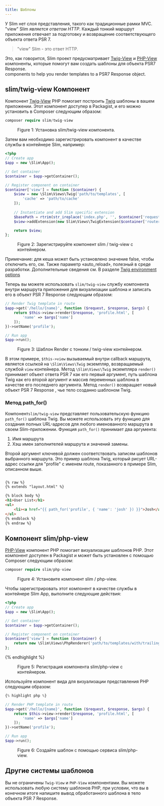 ```yaml
---
title: Шаблоны
---
```


У Slim нет слоя представления, такого как традиционные рамки MVC. "view" Slim _является ответом HTTP_. 
Каждый тонкий маршрут приложения отвечает за подготовку и возвращение соответствующего объекта ответа PSR 7.

> "view" Slim - это ответ HTTP.

Это, как говорится, Slim проект предусматривает [Twig-View](#the-slimtwig-view-component) и
[PHP-View](#the-slimphp-view-component) компоненты, которые помогут вам создать шаблоны для объекта PSR7 Response.  
components to help you render templates to a PSR7
Response object.

## slim/twig-view Компонент

Компонент [Twig-View][twigview] PHP помогает построить [Twig][twig]
шаблоны в вашем приложении. Этот компонент доступер в Packagist, и
его можно установить в Composer следующим образом:

[twigview]: https://github.com/slimphp/Twig-View
[twig]: http://twig.sensiolabs.org/

```php
composer require slim/twig-view
```
<figure>
<figcaption>Figure 1: Установка slim/twig-view компонента.</figcaption>
</figure>

Затем вам необходимо зарегистрировать компонент в качестве службы в контейнере Slim, например:

```php
<?php
// Create app
$app = new \Slim\App();

// Get container
$container = $app->getContainer();

// Register component on container
$container['view'] = function ($container) {
    $view = new \Slim\Views\Twig('path/to/templates', [
        'cache' => 'path/to/cache'
    ]);
    
    // Instantiate and add Slim specific extension
    $basePath = rtrim(str_ireplace('index.php', '', $container['request']->getUri()->getBasePath()), '/');
    $view->addExtension(new Slim\Views\TwigExtension($container['router'], $basePath));

    return $view;
};
```
<figure>
<figcaption>Figure 2: Зарегистрируйте компонент slim / twig-view с контейнером.</figcaption>
</figure>

Примечание: для кеша может быть установлено значение false, чтобы отключить его, см. Также параметр «auto_reload», 
полезный в среде разработки. Дополнительные сведения см. 
В разделе  [Twig environment options](http://twig.sensiolabs.org/doc/2.x/api.html#environment-options)

Теперь вы можете использовать `slim/twig-view` службу компонента внутри маршрута приложения 
для визуализации шаблона и записать его в объект PSR 7 Response следующим образом:

```php
// Render Twig template in route
$app->get('/hello/{name}', function ($request, $response, $args) {
    return $this->view->render($response, 'profile.html', [
        'name' => $args['name']
    ]);
})->setName('profile');

// Run app
$app->run();
```
<figure>
<figcaption>Figure 3:  Шаблон Render с тонким / twig-view контейнером.</figcaption>
</figure>

В этом примере, `$this->view` вызываемый внутри callback маршрута, является 
ссылкой на `\Slim\Views\Twig` экземпляр, возвращаемый службой `view` контейнера. 
Метод `\Slim\Views\Twig` экземпляра `render()` принимает объект ответа PSR 7 как его 
первый аргумент, путь шаблона Twig как его второй аргумент и массив переменных 
шаблона в качестве его последнего аргумента. Метод `render()` возвращает новый объект 
PSR 7 Response , чье тело созданно шаблоном Twig.


### Метод path_for()

Компонент`slim/twig-view` представляет пользовательскую функцию `path_for()` шаблона Twig. 
 Вы можете использовать эту функцию для создания полных URL-адресов для любого именованного 
 маршрута в своем Slim-приложении. Функция `path_for()` принимает два аргумента:

1. Имя маршрута
2. Хэш имен заполнителей маршрута и значений замены.

Второй аргумент ключевой должен соответствовать записям шаблонов выбранного маршрута. 
Это пример шаблона Twig, который рисует URL-адрес ссылки для "profile" с именем route, 
показанного в примере Slim, описанном выше.
```html

{% raw %}
{% extends "layout.html" %}

{% block body %}
<h1>User List</h1>
<ul>
    <li><a href="{{ path_for('profile', { 'name': 'josh' }) }}">Josh</a></li>
</ul>
{% endblock %}
{% endraw %}
```

## Компонент slim/php-view

[PHP-View][phpview] компонент PHP помогает визуализации шаблонов PHP. Этот компонент доступен 
в Packagist и может быть установлен с помощью Composer следующим образом:

[phpview]: https://github.com/slimphp/PHP-View

```php
composer require slim/php-view
```
<figure>
<figcaption>Figure 4: Установите компонент slim / php-view.</figcaption>
</figure>

Чтобы зарегистрировать этот компонент в качестве службы в контейнере Slim App, выполните следующие действия:

```php
<?php
// Create app
$app = new \Slim\App();

// Get container
$container = $app->getContainer();

// Register component on container
$container['view'] = function ($container) {
    return new \Slim\Views\PhpRenderer('path/to/templates/with/trailing/slash/');
};
```
{% endhighlight %}
<figure>
<figcaption>Figure 5: Регистрация компонента slim/php-view с контейнером.</figcaption>
</figure>

Используйте компонент вида для визуализации представления PHP следующим образом:

```php
{% highlight php %}

// Render PHP template in route
$app->get('/hello/{name}', function ($request, $response, $args) {
    return $this->view->render($response, 'profile.html', [
        'name' => $args['name']
    ]);
})->setName('profile');

// Run app
$app->run();
```
<figure>
<figcaption>Figure 6: Создайте шаблон с помощью сервиса slim/php-view.</figcaption>
</figure>

## Другие системы шаблонов

Вы не ограничены `Twig-View` и `PHP-View` компонентами. Вы можете использовать любую систему 
шаблонов PHP, при условии, что вы в конечном итоге напишите вывод обработанного шаблона в тело объекта PSR 7 Response.